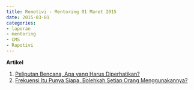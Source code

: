 ```yaml
---
title: Remotivi - Mentoring 01 Maret 2015
date: 2015-03-01
categories:
- laporan
- mentoring
- CMS
- Rapotivi
---
```


**Artikel**

1. [Peliputan Bencana, Apa yang Harus Diperhatikan?](http://ciptamedia.org/peliputan-bencana-apa-yang-harus-diperhatikan/)
2. [Frekuensi Itu Punya Siapa, Bolehkah Setiap Orang Menggunakannya?](http://ciptamedia.org/frekuensi-itu-punya-siapa-bolehkah-setiap-orang-menggunakannya/)
